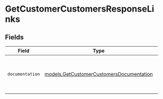 # GetCustomerCustomersResponseLinks


## Fields

| Field                                                                                      | Type                                                                                       | Required                                                                                   | Description                                                                                |
| ------------------------------------------------------------------------------------------ | ------------------------------------------------------------------------------------------ | ------------------------------------------------------------------------------------------ | ------------------------------------------------------------------------------------------ |
| `documentation`                                                                            | [models.GetCustomerCustomersDocumentation](../models/getcustomercustomersdocumentation.md) | :heavy_check_mark:                                                                         | The URL to the generic Mollie API error handling guide.                                    |